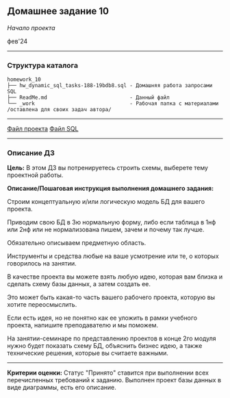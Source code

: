 ## Домашнее задание 10
*Начало проекта*

фев'24
<hr>

### Структура каталога

```
homework_10
├── hw_dynamic_sql_tasks-188-19bdb8.sql - Домашняя работа запросами SQL
├── ReadMe.md                           - Данный файл
└── _work                               - Рабочая папка с материалами /оставлена для своих задач автора/

```

<hr>

[Файл проекта](Project.md)
[Файл SQL](Project.sql)
<hr>

### Описание ДЗ

**Цель:**
В этом ДЗ вы потренируетесь строить схемы, выберете тему проектной работы.

**Описание/Пошаговая инструкция выполнения домашнего задания:**

Строим концептуальную и/или логическую модель БД для вашего проекта.

Приводим свою БД в 3ю нормальную форму, либо если таблица в 1нф или 2нф или не нормализована пишем, зачем и почему так лучше.

Обязательно описываем предметную область.

Инструменты и средства любые на ваше усмотрение или те, о которых говорилось на занятии.

В качестве проекта вы можете взять любую идею, которая вам близка и сделать схему базы данных, а затем создать ее.

Это может быть какая-то часть вашего рабочего проекта, которую вы хотите переосмыслить.

Если есть идея, но не понятно как ее уложить в рамки учебного проекта, напишите преподавателю и мы поможем.

На занятии-семинаре по представлению проектов в конце 2го модуля нужно будет показать схему БД, объяснить бизнес идею, а также технические решения, которые вы считаете важными.
<hr>

**Критерии оценки:** Статус "Принято" ставится при выполнении всех перечисленных требований к заданию.
Выполнен проект базы данных в виде диаграммы, есть его описание.